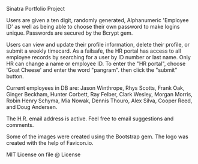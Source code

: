Sinatra Portfolio Project 

Users are given a ten digit, randomly generated, Alphanumeric 'Employee ID' as well as being able to choose their own password to make logins unique. Passwords are secured by the Bcrypt gem.

Users can view and update their profile information, delete their profile, or submit a weekly timecard. As a failsafe, the HR portal has access to all employee records by searching for a user by ID number or last name. Only HR can change a name or employee ID. To enter the "HR portal", choose 'Goat Cheese' and enter the word "pangram". then click the "submit" button.

Current employees in DB are: Jason Winthrope, Rhys Scotts, 	Frank Oak, Ginger Beckham, Hunter Corbett, Ray Felber, Clark Wesley, Morgan Morris, Robin Henry Schyma, Mia Nowak, Dennis Thouro, Alex Silva, Cooper Reed, and Doug Andersen.

The H.R. email address is active. Feel free to email suggestions and comments.

Some of the images were created using the Bootstrap gem. The logo was created with the help of Favicon.io.

MIT License on file @ License